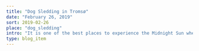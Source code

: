 ```yaml
---
title: "Dog Sledding in Tromsø"
date: "February 26, 2019"
sort: 2019-02-26
place: "dog_sledding"
intro: "It is one of the best places to experience the Midnight Sun where the sun never sets, Polar Night where the sun is never visi..."
type: blog_item
---
```



